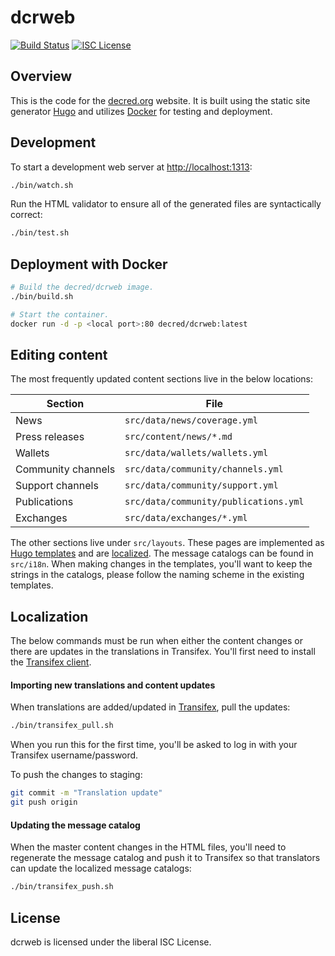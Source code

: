 # dcrweb

[![Build Status](https://travis-ci.org/decred/dcrweb.png?branch=master)](https://travis-ci.org/decred/dcrweb)
[![ISC License](http://img.shields.io/badge/license-ISC-blue.svg)](http://copyfree.org)

## Overview

This is the code for the [decred.org](https://decred.org) website.
It is built using the static site generator [Hugo](https://gohugo.io/) and
utilizes [Docker](https://www.docker.com/) for testing and deployment.

## Development

To start a development web server at <http://localhost:1313>:

```sh
./bin/watch.sh
```

Run the HTML validator to ensure all of the generated files are syntactically
correct:

```sh
./bin/test.sh
```

## Deployment with Docker

```sh
# Build the decred/dcrweb image.
./bin/build.sh

# Start the container.
docker run -d -p <local port>:80 decred/dcrweb:latest
```

## Editing content

The most frequently updated content sections live in the below locations:

| Section            | File |
| ------------------ | ---- |
| News               | `src/data/news/coverage.yml` |
| Press releases     | `src/content/news/*.md` |
| Wallets            | `src/data/wallets/wallets.yml` |
| Community channels | `src/data/community/channels.yml` |
| Support channels   | `src/data/community/support.yml` |
| Publications       | `src/data/community/publications.yml` |
| Exchanges          | `src/data/exchanges/*.yml` |

The other sections live under `src/layouts`.
These pages are implemented as [Hugo templates](https://gohugo.io/templates/)
and are
[localized](https://gohugo.io/content-management/multilingual/#translation-of-strings).
The message catalogs can be found in `src/i18n`.
When making changes in the templates, you'll want to keep the strings in the
catalogs, please follow the naming scheme in the existing templates.

## Localization

The below commands must be run when either the content changes or there are
updates in the translations in Transifex.
You'll first need to install the [Transifex client](https://docs.transifex.com/client/installing-the-client).

#### Importing new translations and content updates

When translations are added/updated in [Transifex](https://www.transifex.com/decred/public/),
pull the updates:

```sh
./bin/transifex_pull.sh
```

When you run this for the first time, you'll be asked to log in with your
Transifex username/password.

To push the changes to staging:

```sh
git commit -m "Translation update"
git push origin
```

#### Updating the message catalog

When the master content changes in the HTML files, you'll need to regenerate
the message catalog and push it to Transifex so that translators can update the
localized message catalogs:

```sh
./bin/transifex_push.sh
```

## License

dcrweb is licensed under the liberal ISC License.
